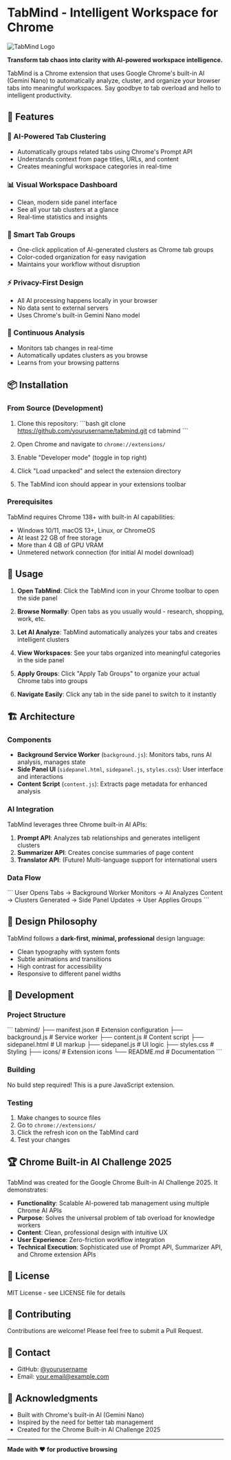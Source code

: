 # TabMind - Intelligent Workspace for Chrome

![TabMind Logo](icons/icon128.jpg)

**Transform tab chaos into clarity with AI-powered workspace intelligence.**

TabMind is a Chrome extension that uses Google Chrome's built-in AI (Gemini Nano) to automatically analyze, cluster, and organize your browser tabs into meaningful workspaces. Say goodbye to tab overload and hello to intelligent productivity.

## 🚀 Features

### 🧠 AI-Powered Tab Clustering
- Automatically groups related tabs using Chrome's Prompt API
- Understands context from page titles, URLs, and content
- Creates meaningful workspace categories in real-time

### 📊 Visual Workspace Dashboard
- Clean, modern side panel interface
- See all your tab clusters at a glance
- Real-time statistics and insights

### 🎯 Smart Tab Groups
- One-click application of AI-generated clusters as Chrome tab groups
- Color-coded organization for easy navigation
- Maintains your workflow without disruption

### ⚡ Privacy-First Design
- All AI processing happens locally in your browser
- No data sent to external servers
- Uses Chrome's built-in Gemini Nano model

### 🔄 Continuous Analysis
- Monitors tab changes in real-time
- Automatically updates clusters as you browse
- Learns from your browsing patterns

## 📦 Installation

### From Source (Development)

1. Clone this repository:
   \`\`\`bash
   git clone https://github.com/yourusername/tabmind.git
   cd tabmind
   \`\`\`

2. Open Chrome and navigate to `chrome://extensions/`

3. Enable "Developer mode" (toggle in top right)

4. Click "Load unpacked" and select the extension directory

5. The TabMind icon should appear in your extensions toolbar

### Prerequisites

TabMind requires Chrome 138+ with built-in AI capabilities:
- Windows 10/11, macOS 13+, Linux, or ChromeOS
- At least 22 GB of free storage
- More than 4 GB of GPU VRAM
- Unmetered network connection (for initial AI model download)

## 🎯 Usage

1. **Open TabMind**: Click the TabMind icon in your Chrome toolbar to open the side panel

2. **Browse Normally**: Open tabs as you usually would - research, shopping, work, etc.

3. **Let AI Analyze**: TabMind automatically analyzes your tabs and creates intelligent clusters

4. **View Workspaces**: See your tabs organized into meaningful categories in the side panel

5. **Apply Groups**: Click "Apply Tab Groups" to organize your actual Chrome tabs into groups

6. **Navigate Easily**: Click any tab in the side panel to switch to it instantly

## 🏗️ Architecture

### Components

- **Background Service Worker** (`background.js`): Monitors tabs, runs AI analysis, manages state
- **Side Panel UI** (`sidepanel.html`, `sidepanel.js`, `styles.css`): User interface and interactions
- **Content Script** (`content.js`): Extracts page metadata for enhanced analysis

### AI Integration

TabMind leverages three Chrome built-in AI APIs:

1. **Prompt API**: Analyzes tab relationships and generates intelligent clusters
2. **Summarizer API**: Creates concise summaries of page content
3. **Translator API**: (Future) Multi-language support for international users

### Data Flow

\`\`\`
User Opens Tabs → Background Worker Monitors → AI Analyzes Content → 
Clusters Generated → Side Panel Updates → User Applies Groups
\`\`\`

## 🎨 Design Philosophy

TabMind follows a **dark-first, minimal, professional** design language:
- Clean typography with system fonts
- Subtle animations and transitions
- High contrast for accessibility
- Responsive to different panel widths

## 🔧 Development

### Project Structure

\`\`\`
tabmind/
├── manifest.json          # Extension configuration
├── background.js          # Service worker
├── content.js            # Content script
├── sidepanel.html        # UI markup
├── sidepanel.js          # UI logic
├── styles.css            # Styling
├── icons/                # Extension icons
└── README.md            # Documentation
\`\`\`

### Building

No build step required! This is a pure JavaScript extension.

### Testing

1. Make changes to source files
2. Go to `chrome://extensions/`
3. Click the refresh icon on the TabMind card
4. Test your changes

## 🏆 Chrome Built-in AI Challenge 2025

TabMind was created for the Google Chrome Built-in AI Challenge 2025. It demonstrates:

- **Functionality**: Scalable AI-powered tab management using multiple Chrome AI APIs
- **Purpose**: Solves the universal problem of tab overload for knowledge workers
- **Content**: Clean, professional design with intuitive UX
- **User Experience**: Zero-friction workflow integration
- **Technical Execution**: Sophisticated use of Prompt API, Summarizer API, and Chrome extension APIs

## 📝 License

MIT License - see LICENSE file for details

## 🤝 Contributing

Contributions are welcome! Please feel free to submit a Pull Request.

## 📧 Contact

- GitHub: [@yourusername](https://github.com/yourusername)
- Email: your.email@example.com

## 🙏 Acknowledgments

- Built with Chrome's built-in AI (Gemini Nano)
- Inspired by the need for better tab management
- Created for the Chrome Built-in AI Challenge 2025

---

**Made with ❤️ for productive browsing**

